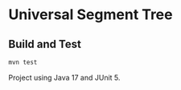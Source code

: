 # Universal Segment Tree

## Build and Test

```sh
mvn test
```

Project using Java 17 and JUnit 5.
